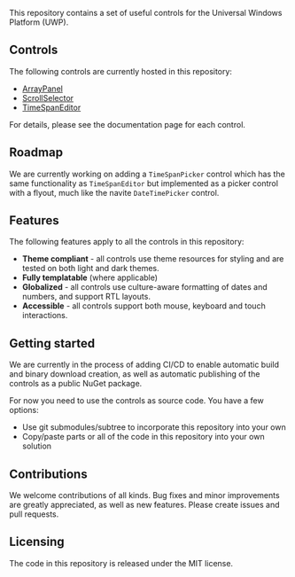 This repository contains a set of useful controls for the Universal Windows Platform (UWP).

## Controls

The following controls are currently hosted in this repository:

- [ArrayPanel](docs/ArrayPanel.md)
- [ScrollSelector](docs/ScrollSelector.md)
- [TimeSpanEditor](docs/TimeSpanEditor.md)

For details, please see the documentation page for each control.

## Roadmap

We are currently working on adding a `TimeSpanPicker` control which has the same functionality as `TimeSpanEditor` but implemented as a picker control with a flyout, much like the navite `DateTimePicker` control.

## Features

The following features apply to all the controls in this repository:

- **Theme compliant** - all controls use theme resources for styling and are tested on both light and dark themes.
- **Fully templatable** (where applicable)
- **Globalized** - all controls use culture-aware formatting of dates and numbers, and support RTL layouts.
- **Accessible** - all controls support both mouse, keyboard and touch interactions.

## Getting started

We are currently in the process of adding CI/CD to enable automatic build and binary download creation, as well as automatic publishing of the controls as a public NuGet package.

For now you need to use the controls as source code. You have a few options:

- Use git submodules/subtree to incorporate this repository into your own
- Copy/paste parts or all of the code in this repository into your own solution

## Contributions

We welcome contributions of all kinds. Bug fixes and minor improvements are greatly appreciated, as well as new features. Please create issues and pull requests.

## Licensing

The code in this repository is released under the MIT license.